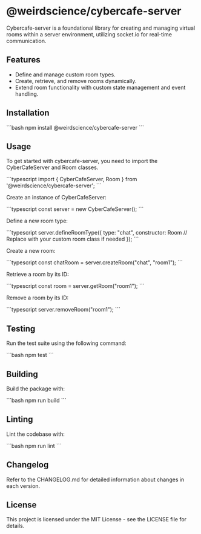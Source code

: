 # @weirdscience/cybercafe-server

Cybercafe-server is a foundational library for creating and managing virtual rooms within a server environment, utilizing socket.io for real-time communication.

## Features

- Define and manage custom room types.
- Create, retrieve, and remove rooms dynamically.
- Extend room functionality with custom state management and event handling.

## Installation

\`\`\`bash
npm install @weirdscience/cybercafe-server
\`\`\`

## Usage

To get started with cybercafe-server, you need to import the CyberCafeServer and Room classes.

\`\`\`typescript
import { CyberCafeServer, Room } from '@weirdscience/cybercafe-server';
\`\`\`

Create an instance of CyberCafeServer:

\`\`\`typescript
const server = new CyberCafeServer<string>();
\`\`\`

Define a new room type:

\`\`\`typescript
server.defineRoomType({
type: "chat",
constructor: Room // Replace with your custom room class if needed
});
\`\`\`

Create a new room:

\`\`\`typescript
const chatRoom = server.createRoom("chat", "room1");
\`\`\`

Retrieve a room by its ID:

\`\`\`typescript
const room = server.getRoom("room1");
\`\`\`

Remove a room by its ID:

\`\`\`typescript
server.removeRoom("room1");
\`\`\`

## Testing

Run the test suite using the following command:

\`\`\`bash
npm test
\`\`\`

## Building

Build the package with:

\`\`\`bash
npm run build
\`\`\`

## Linting

Lint the codebase with:

\`\`\`bash
npm run lint
\`\`\`

## Changelog

Refer to the CHANGELOG.md for detailed information about changes in each version.

## License

This project is licensed under the MIT License - see the LICENSE file for details.

